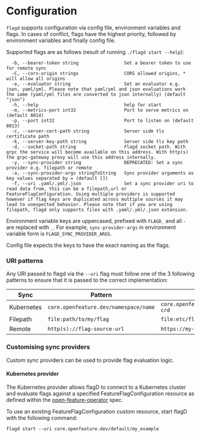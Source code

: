 # Configuration

`flagd` supports configuration via config file, environment variables and flags. In cases of conflict, flags have the
highest priority, followed by environment variables and finally config file.

Supported flags are as follows (result of running `./flagd start --help`):

```
  -b, --bearer-token string                 Set a bearer token to use for remote sync
  -C, --cors-origin strings                 CORS allowed origins, * will allow all origins
  -e, --evaluator string                    Set an evaluator e.g. json, yaml/yml. Please note that yaml/yml and json evaluations work the same (yaml/yml files are converted to json internally) (default "json")
  -h, --help                                help for start
  -m, --metrics-port int32                  Port to serve metrics on (default 8014)
  -p, --port int32                          Port to listen on (default 8013)
  -c, --server-cert-path string             Server side tls certificate path
  -k, --server-key-path string              Server side tls key path
  -d, --socket-path string                  Flagd socket path. With grpc the service will become available on this address. With http(s) the grpc-gateway proxy will use this address internally.
  -y, --sync-provider string                DEPRECATED: Set a sync provider e.g. filepath or remote
  -a, --sync-provider-args stringToString   Sync provider arguments as key values separated by = (default [])
  -f, --uri .yaml/.yml/.json                Set a sync provider uri to read data from, this can be a filepath,url or FeatureFlagConfiguration. Using multiple providers is supported however if flag keys are duplicated across multiple sources it may lead to unexpected behavior. Please note that if you are using filepath, flagd only supports files with .yaml/.yml/.json extension.
```

Environment variable keys are uppercased, prefixed with `FLAGD_` and all `-` are replaced with `_`. For example,
`sync-provider-args` in environment variable form is `FLAGD_SYNC_PROVIDER_ARGS`.

Config file expects the keys to have the exact naming as the flags.

### URI patterns

Any URI passed to flagd via the `--uri` flag must follow one of the 3 following patterns to ensure that it is passed to the correct implementation: 

| Sync      | Pattern | Example |
| ----------- | ----------- | ----------- |
| Kubernetes      | `core.openfeature.dev/namespace/name`       | `core.openfeature.dev/default/my-crd`       |
| Filepath   | `file:path/to/my/flag`        | `file:etc/flagd/my-flags.json`       |
| Remote   | `http(s)://flag-source-url`        | `https://my-flags.com/flags`       |



### Customising sync providers

Custom sync providers can be used to provide flag evaluation logic.

#### Kubernetes provider 

The Kubernetes provider allows flagD to connect to a Kubernetes cluster and evaluate flags against a specified FeatureFlagConfiguration resource as defined within the [open-feature-operator](https://github.com/open-feature/open-feature-operator/blob/main/apis/core/v1alpha1/featureflagconfiguration_types.go) spec.

To use an existing FeatureFlagConfiguration custom resource, start flagD with the following command:

```shell
flagd start --uri core.openfeature.dev/default/my_example
```